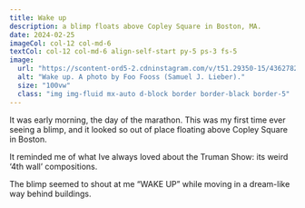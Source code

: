 ```yaml
---
title: Wake up
description: a blimp floats above Copley Square in Boston, MA.
date: 2024-02-25
imageCol: col-12 col-md-6
textCol: col-12 col-md-6 align-self-start py-5 ps-3 fs-5
image:
  url: "https://scontent-ord5-2.cdninstagram.com/v/t51.29350-15/436278246_994359378717900_5640821458398579087_n.jpg?stp=dst-jpg_e35&efg=eyJ2ZW5jb2RlX3RhZyI6ImltYWdlX3VybGdlbi4xNDQweDE4MDAuc2RyLmYyOTM1MCJ9&_nc_ht=scontent-ord5-2.cdninstagram.com&_nc_cat=100&_nc_ohc=68uOkPR8i1EQ7kNvgFhHvGw&edm=AEhyXUkBAAAA&ccb=7-5&ig_cache_key=MzM2NjcwMzcwMzY5NDU3MTYyMQ%3D%3D.2-ccb7-5&oh=00_AYBVpujLqoXjWD-pckwhFMIof1F8rxnPBoxXskgX-hIOZg&oe=667D73DB&_nc_sid=cf751b"
  alt: "Wake up. A photo by Foo Fooss (Samuel J. Lieber)."
  size: "100vw"
  class: "img img-fluid mx-auto d-block border border-black border-5"
---
```


It was early morning, the day of the marathon. This was my first time ever seeing a blimp, and it looked so out of place floating above Copley Square in Boston.

It reminded me of what Ive always loved about the Truman Show: its weird ‘4th wall’ compositions.

The blimp seemed to shout at me “WAKE UP” while moving in a dream-like way behind buildings. 
